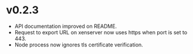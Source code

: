 # v0.2.3
- API documentation improved on README.
- Request to export URL on xenserver now uses https when port is set to 443.
- Node process now ignores tls certificate verification.
